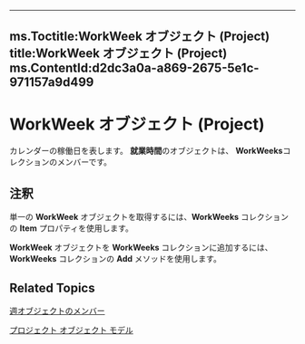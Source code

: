 

---
ms.Toctitle:WorkWeek オブジェクト (Project)
title:WorkWeek オブジェクト (Project)
ms.ContentId:d2dc3a0a-a869-2675-5e1c-971157a9d499
---
# WorkWeek オブジェクト (Project)




カレンダーの稼働日を表します。 **就業時間**のオブジェクトは、 **WorkWeeks**コレクションのメンバーです。

## 注釈
単一の **WorkWeek** オブジェクトを取得するには、**WorkWeeks** コレクションの **Item** プロパティを使用します。



**WorkWeek** オブジェクトを **WorkWeeks** コレクションに追加するには、**WorkWeeks** コレクションの **Add** メソッドを使用します。



## Related Topics

[週オブジェクトのメンバー](05d0ffdd-dd3d-a2e6-210b-b62071345b17.md)

[プロジェクト オブジェクト モデル](900b167b-88ec-ea88-15b7-27bb90c22ac6.md)




